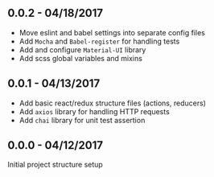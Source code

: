 ## 0.0.2 - 04/18/2017

- Move eslint and babel settings into separate config files
- Add `Mocha` and `Babel-register` for handling tests
- Add and configure `Material-UI` library 
- Add scss global variables and mixins


## 0.0.1 - 04/13/2017

- Add basic react/redux structure files (actions, reducers)
- Add `axios` library for handling HTTP requests
- Add `chai` library for unit test assertion


## 0.0.0 - 04/12/2017

Initial project structure setup

